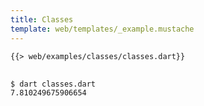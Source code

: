 ```yaml
---
title: Classes
template: web/templates/_example.mustache
---
```


<pre>
<code class="hljs dart">{{> web/examples/classes/classes.dart}}
</code>
</pre>

```bash
$ dart classes.dart
7.810249675906654
```
